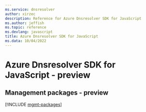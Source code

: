 ```yaml
---
ms.service: dnsresolver
author: xirzec
description: Reference for Azure Dnsresolver SDK for JavaScript
ms.author: jeffish
ms.topic: reference
ms.devlang: javascript
title: Azure Dnsresolver SDK for JavaScript
ms.data: 10/04/2022
---
```

# Azure Dnsresolver SDK for JavaScript - preview

## Management packages - preview
[!INCLUDE [mgmt-packages](dnsresolver-mgmt-index.md)]